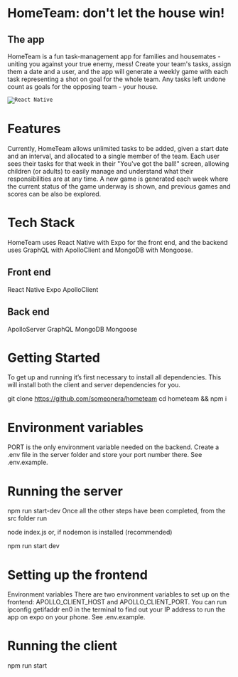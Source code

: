# HomeTeam: don't let the house win!

## The app 
HomeTeam is a fun task-management app for families and housemates - uniting you against your true enemy, mess!
Create your team's tasks, assign them a date and a user, and the app will generate a weekly game with each task representing a shot on goal for the whole team. Any tasks left undone count as goals for the opposing team - your house.

<code><img alt="React Native" src="https://img.shields.io/badge/-React%20Native-3178C6?logo=react-native&logoColor=white&style=for-the-badge"></code>


# Features

Currently, HomeTeam allows unlimited tasks to be added, given a start date and an interval, and allocated to a single member of the team. Each user sees their tasks for that week in their "You've got the ball!" screen, allowing children (or adults) to easily manage and understand what their responsibilities are at any time. A new game is generated each week where the current status of the game underway is shown, and previous games and scores can be also be explored.

# Tech Stack

HomeTeam uses React Native with Expo for the front end, and the backend uses GraphQL with ApolloClient and MongoDB with Mongoose.

## Front end

React Native
Expo
ApolloClient

## Back end

ApolloServer
GraphQL
MongoDB
Mongoose

# Getting Started

To get up and running it’s first necessary to install all dependencies. This will install both the client and server dependencies for you.

git clone https://github.com/someonera/hometeam
cd hometeam && npm i

# Environment variables

PORT is the only environment variable needed on the backend. Create a .env file in the server folder and store your port number there. See .env.example.

# Running the server

npm run start-dev
Once all the other steps have been completed, from the src folder run

node index.js
or, if nodemon is installed (recommended)

npm run start dev

# Setting up the frontend

Environment variables
There are two environment variables to set up on the frontend: APOLLO_CLIENT_HOST and APOLLO_CLIENT_PORT.
You can run ipconfig getifaddr en0 in the terminal to find out your IP address to run the app on expo on your phone. See .env.example.

# Running the client

npm run start
